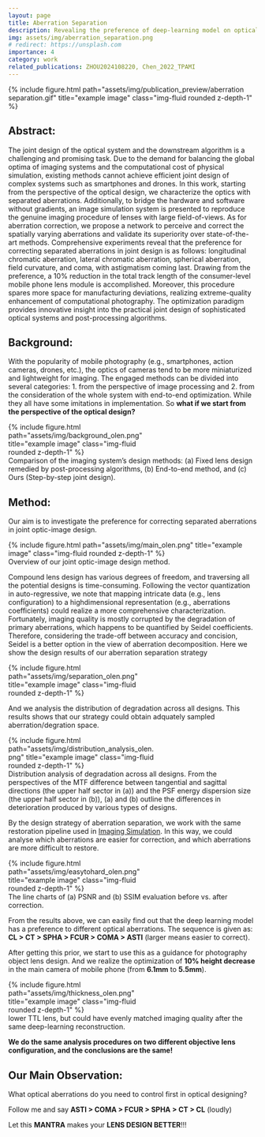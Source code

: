 ```yaml
---
layout: page
title: Aberration Separation
description: Revealing the preference of deep-learning model on optical aberrations
img: assets/img/aberration_separation.png
# redirect: https://unsplash.com
importance: 4
category: work
related_publications: ZHOU2024108220, Chen_2022_TPAMI
---
```


<div class="row">
    <div class="col-sm d-flex justify-content-center mt-3 mt-md-0">
        {% include figure.html path="assets/img/publication_preview/aberration separation.gif" title="example image" class="img-fluid rounded z-depth-1" %}
    </div>
</div>

## Abstract: 
The joint design of the optical system and the downstream algorithm is a challenging and promising task. Due to the demand for balancing the global optima of imaging systems and the computational cost of physical simulation, existing methods cannot achieve efficient joint design of complex systems such as smartphones and drones. In this work, starting from the perspective of the optical design, we characterize the optics with separated aberrations. Additionally, to bridge the hardware and software without gradients, an image simulation system is presented to reproduce the genuine imaging procedure of lenses with large field-of-views. As for aberration correction, we propose a network to perceive and correct the spatially varying aberrations and validate its superiority over state-of-the-art methods. Comprehensive experiments reveal that the preference for correcting separated aberrations in joint design is as follows: longitudinal chromatic aberration, lateral chromatic aberration, spherical aberration, field curvature, and coma, with astigmatism coming last. Drawing from the preference, a 10% reduction in the total track length of the consumer-level mobile phone lens module is accomplished. Moreover, this procedure spares more space for manufacturing deviations, realizing extreme-quality enhancement of computational photography. The optimization paradigm provides innovative insight into the practical joint design of sophisticated optical systems and post-processing algorithms.

## Background:  
With the popularity of mobile photography (e.g., smartphones, action cameras, drones, etc.), the optics of cameras tend to be more miniaturized and lightweight for imaging. The engaged methods can be divided into several categories: 1. from the perspective of image processing and 2. from the consideration of the whole system with end-to-end optimization. While they all have some imitations in implementation. So **what if we start from the perspective of the optical design?**

<div class="row">
    <div class="col-sm d-flex justify-content-center mt-3 mt-md-0">
        <div style="max-width: 60%;">
            {% include figure.html path="assets/img/background_olen.png" title="example image" class="img-fluid rounded z-depth-1" %}
        </div>
    </div>
</div>
<div class="caption">
    Comparison of the imaging system’s design methods: (a) Fixed lens design remedied by post-processing algorithms, (b) End-to-end method, and (c) Ours (Step-by-step joint design).
</div>

## Method:
Our aim is to investigate the preference for correcting separated aberrations in joint optic-image design.
<div class="row">
    <div class="col-sm d-flex justify-content-center mt-3 mt-md-0">
        {% include figure.html path="assets/img/main_olen.png" title="example image" class="img-fluid rounded z-depth-1" %}
    </div>
</div>
<div class="caption">
    Overview of our joint optic-image design method.
</div>

Compound lens design has various degrees of freedom, and traversing all the potential designs is time-consuming. Following the vector quantization in auto-regressive, we note that mapping intricate data (e.g., lens configuration) to a highdimensional representation (e.g., aberrations coefficients) could realize a more comprehensive characterization. Fortunately, imaging quality is mostly corrupted by the degradation of primary aberrations, which happens to be quantified by Seidel coefficients. Therefore, considering the trade-off between accuracy and concision, Seidel is a better option in the view of aberration decomposition. Here we show the design results of our aberration separation strategy

<div class="row">
    <div class="col-sm d-flex justify-content-center mt-3 mt-md-0">
        <div style="max-width: 60%;">
            {% include figure.html path="assets/img/separation_olen.png" title="example image" class="img-fluid rounded z-depth-1" %}
        </div>
    </div>
</div>

And we analysis the distribution of degradation across all designs. This results shows that our strategy could obtain adquately sampled aberration/degration space.

<div class="row">
    <div class="col-sm d-flex justify-content-center mt-3 mt-md-0">
        <div style="max-width: 60%;">
            {% include figure.html path="assets/img/distribution_analysis_olen.png" title="example image" class="img-fluid rounded z-depth-1" %}
        </div>
    </div>
</div>
<div class="caption">
    Distribution analysis of degradation across all designs. From the perspectives of the MTF difference between tangential and sagittal directions (the upper half sector in (a)) and the PSF energy dispersion size (the upper half sector in (b)), (a) and (b) outline the differences in deterioration produced by various types of designs.
</div>

By the design strategy of aberration separation, we work with the same restoration pipeline used in [Imaging Simulation](https://tangeego.github.io/projects/1_project/). In this way, we could analyse which aberrations are easier for correction, and which aberrations are more difficult to restore.

<div class="row">
    <div class="col-sm d-flex justify-content-center mt-3 mt-md-0">
        <div style="max-width: 60%;">
            {% include figure.html path="assets/img/easytohard_olen.png" title="example image" class="img-fluid rounded z-depth-1" %}
        </div>
    </div>
</div>
<div class="caption">
    The line charts of (a) PSNR and (b) SSIM evaluation before vs. after correction.
</div>

From the results above, we can easily find out that the deep learning model has a preference to different optical aberrations. The sequence is given as: **CL > CT > SPHA > FCUR > COMA > ASTI** (larger means easier to correct).

After getting this prior, we start to use this as a guidance for photography object lens design. And we realize the optimization of **10% height decrease** in the main camera of mobile phone (from **6.1mm** to **5.5mm**).

<div class="row">
    <div class="col-sm d-flex justify-content-center mt-3 mt-md-0">
        <div style="max-width: 60%;">
            {% include figure.html path="assets/img/thickness_olen.png" title="example image" class="img-fluid rounded z-depth-1" %}
        </div>
    </div>
</div>
<div class="caption">
    lower TTL lens, but could have evenly matched imaging quality after the same deep-learning reconstruction.
</div>

**We do the same analysis procedures on two different objective lens configuration, and the conclusions are the same!**

## Our Main Observation: 
What optical aberrations do you need to control first in optical designing?

Follow me and say **ASTI > COMA > FCUR > SPHA > CT > CL** (loudly)

Let this **MANTRA** makes your **LENS DESIGN BETTER**!!!